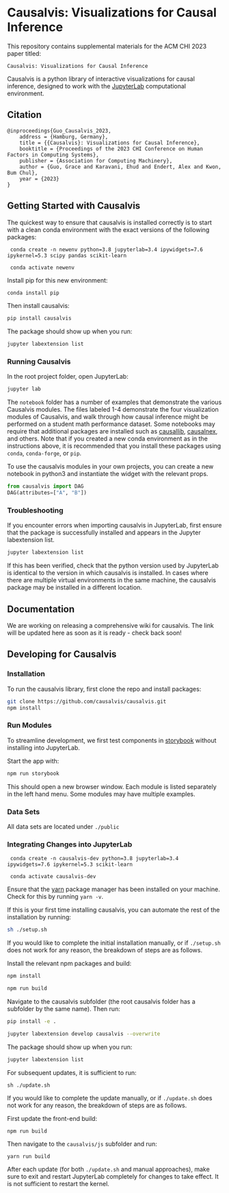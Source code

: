 # Causalvis: Visualizations for Causal Inference

This repository contains supplemental materials for the ACM CHI 2023 paper titled: 

`Causalvis: Visualizations for Causal Inference`

Causalvis is a python library of interactive visualizations for causal inference, designed to work with the [JupyterLab](https://jupyterlab.readthedocs.io/en/stable/getting_started/overview.html) computational environment.

## Citation

```
@inproceedings{Guo_Causalvis_2023,
	address = {Hamburg, Germany},
	title = {{Causalvis}: Visualizations for Causal Inference},
	booktitle = {Proceedings of the 2023 CHI Conference on Human Factors in Computing Systems},
	publisher = {Association for Computing Machinery},
	author = {Guo, Grace and Karavani, Ehud and Endert, Alex and Kwon, Bum Chul},
	year = {2023}
}
```

## Getting Started with Causalvis

The quickest way to ensure that causalvis is installed correctly is to start with a clean conda environment with the exact versions of the following packages:

```
 conda create -n newenv python=3.8 jupyterlab=3.4 ipywidgets=7.6 ipykernel=5.3 scipy pandas scikit-learn

 conda activate newenv
```

Install pip for this new environment:

```bash
conda install pip
```

Then install causalvis:

```bash
pip install causalvis
```

The package should show up when you run:

``` bash
jupyter labextension list
```

### Running Causalvis

In the root project folder, open JupyterLab:

```bash
jupyter lab
```

The `notebook` folder has a number of examples that demonstrate the various Causalvis modules.
The files labeled 1-4 demonstrate the four visualization modules of Causalvis, and walk through how causal inference might be performed on a student math performance dataset.
Some notebooks may require that additional packages are installed such as [causallib](https://github.com/BiomedSciAI/causallib), [causalnex](https://causalnex.readthedocs.io/en/latest/), and others.
Note that if you created a new conda environment as in the instructions above, it is recommended that you install these packages using `conda`, `conda-forge`, or `pip`.	

To use the causalvis modules in your own projects, you can create a new notebook in python3 and instantiate the widget with the relevant props.

```py
from causalvis import DAG
DAG(attributes=["A", "B"])
```

### Troubleshooting

If you encounter errors when importing causalvis in JupyterLab, first ensure that the package is successfully installed and appears in the Jupyter labextension list.

```bash
jupyter labextension list
```

If this has been verified, check that the python version used by JupyterLab is identical to the version in which causalvis is installed. In cases where there are multiple virtual environments in the same machine, the causalvis package may be installed in a different location.

## Documentation

We are working on releasing a comprehensive wiki for causalvis. The link will be updated here as soon as it is ready - check back soon!

## Developing for Causalvis

### Installation

To run the causalvis library, first clone the repo and install packages:

```bash
git clone https://github.com/causalvis/causalvis.git
npm install
```

### Run Modules

To streamline development, we first test components in [storybook](https://storybook.js.org/docs/react/get-started/install) without installing into JupyterLab.

Start the app with:

```bash
npm run storybook
```

This should open a new browser window. Each module is listed separately in the left hand menu. Some modules may have multiple examples.

### Data Sets

All data sets are located under `./public`

### Integrating Changes into JupyterLab

```
 conda create -n causalvis-dev python=3.8 jupyterlab=3.4 ipywidgets=7.6 ipykernel=5.3 scikit-learn

 conda activate causalvis-dev
```

Ensure that the [yarn](https://classic.yarnpkg.com/lang/en/docs/install/#mac-stable) package manager has been installed on your machine.
Check for this by running `yarn -v`.

If this is your first time installing causalvis, you can automate the rest of the installation by running:

``` bash
sh ./setup.sh
```

If you would like to complete the initial installation manually, or if `./setup.sh` does not work for any reason, the breakdown of steps are as follows.

Install the relevant npm packages and build:

``` bash
npm install

npm run build
```

Navigate to the causalvis subfolder (the root causalvis folder has a subfolder by the same name). Then run:

``` bash
pip install -e .

jupyter labextension develop causalvis --overwrite
```

The package should show up when you run:

``` bash
jupyter labextension list
```

For subsequent updates, it is sufficient to run:

```
sh ./update.sh
```

If you would like to complete the update manually, or if `./update.sh` does not work for any reason, the breakdown of steps are as follows.

First update the front-end build:

```
npm run build
```

Then navigate to the `causalvis/js` subfolder and run:

```
yarn run build
```

After each update (for both `./update.sh` and manual approaches), make sure to exit and restart JupyterLab completely for changes to take effect. It is not sufficient to restart the kernel.

